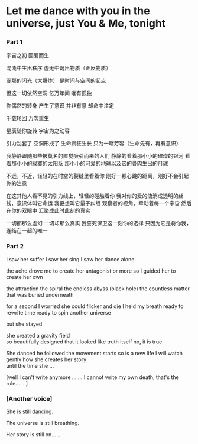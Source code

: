 # Let me dance with you in the universe, just You & Me, tonight

### Part 1
宇宙之初 
因爱而生

混沌中生出秩序
虚无中诞出物质（正反物质）

霎那的闪光（大爆炸）
是时间与空间的起点 

但这一切依然空洞
亿万年间
唯有孤独 

你偶然的转身
产生了意识
并非有意
却命中注定

千载轮回
万次重生

星辰随你旋转
宇宙为之动容

引力乱套了
空洞形成了
生命疯狂生长
只为一睹芳容（生命先有，再有意识）

我静静跟随那些被莫名的直觉吸引而来的人们
静静的看着那小小的璀璨的银河
看着那小小的寂寞的太阳系 
那小小的可爱的地球以及它的骨肉生出的月球

不远，不近，轻轻的在时空的裂缝里看着你 
刚好一颗心跳的距离，刚好不会引起你的注意 

在这其他人看不见的引力线上，轻轻的碰触着你
我对你的爱的流淌成透明的丝线，意识体叫它命运
我更想叫它量子纠缠
观察者的视角，牵动着每一个宇宙
然后在你的双眼中
汇聚成此时此刻的真实

一切都那么虚幻
一切却那么真实 
我誓死保卫这一刻你的选择
只因为它是将你我，连结在一起的唯一 

### Part 2
I saw her suffer 
I saw her sing
I saw her dance 
alone

the ache drove me to create her antagonist 
or more so 
I guided her to create her own 

the attraction 
the spiral 
the endless abyss (black hole) 
the countless matter that was buried underneath 

for a second I worried she could flicker and die 
I held my breath 
ready to rewrite time 
ready to spin another universe  

but she stayed 

she created a gravity field   
so beautifully designed that it looked like truth itself 
no, it is true 

She danced
he followed
the movement starts 
so is a new life 
I will watch gently how she creates her story  
until the time she ... 


[well I can't write anymore ... ... I cannot write my own death, that's the rule... ...]

### [Another voice]
She is still dancing.

The universe is still breathing.

Her story is still on... ...
